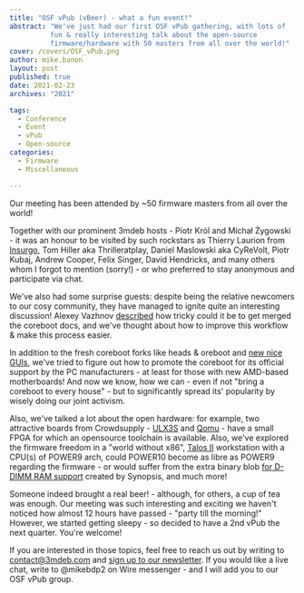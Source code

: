 ```yaml
---
title: "OSF vPub (vBeer) - what a fun event!"
abstract: "We've just had our first OSF vPub gathering, with lots of
          fun & really interesting talk about the open-source
          firmware/hardware with 50 masters from all over the world!"
cover: /covers/OSF_vPub.png
author: mike.banon
layout: post
published: true
date: 2021-02-23
archives: "2021"

tags:
  - Conference
  - Event
  - vPub
  - Open-source
categories:
  - Firmware
  - Miscellaneous

---
```


Our meeting has been attended by ~50 firmware masters from all over the world!

Together with our prominent 3mdeb hosts - Piotr Król and Michał Żygowski - it
was an honour to be visited by such rockstars as Thierry Laurion from
[Insurgo][1], Tom Hiller aka Thrilleratplay, Daniel Maslowski aka CyReVolt,
Piotr Kubaj, Andrew Cooper, Felix Singer, David Hendricks, and many others whom
I forgot to mention (sorry!) - or who preferred to stay anonymous and
participate via chat.

We've also had some surprise guests: despite being the relative newcomers to our
cosy community, they have managed to ignite quite an interesting discussion!
Alexey Vazhnov [described][2] how tricky could it be to get merged the coreboot
docs, and we've thought about how to improve this workflow & make this process
easier.

In addition to the fresh coreboot forks like heads & oreboot and
[new nice GUIs][3], we've tried to figure out how to promote the coreboot for
its official support by the PC manufacturers - at least for those with new
AMD-based motherboards! And now we know, how we can - even if not "bring a
coreboot to every house" - but to significantly spread its' popularity by wisely
doing our joint activism.

Also, we've talked a lot about the open hardware: for example, two attractive
boards from Crowdsupply - [ULX3S][4] and [Qomu][5] - have a small FPGA for which
an opensource toolchain is available. Also, we've explored the firmware freedom
in a "world without x86", [Talos II][6] workstation with a CPU(s) of POWER9
arch, could POWER10 become as libre as POWER9 regarding the firmware - or would
suffer from the extra binary blob [for D-DIMM RAM support][7] created by
Synopsis, and much more!

Someone indeed brought a real beer! - although, for others, a cup of tea was
enough. Our meeting was such interesting and exciting we haven't noticed how
almost 12 hours have passed - "party till the morning!" However, we started
getting sleepy - so decided to have a 2nd vPub the next quarter. You're welcome!

If you are interested in those topics, feel free to reach us out by writing to
<contact@3mdeb.com> and [sign up to our newsletter][8]. If you would like a live
chat, write to @mikebdp2 on Wire messenger - and I will add you to our OSF vPub
group.

[1]: https://insurgo.ca/
[2]: https://www.reddit.com/r/coreboot/comments/lm7jh8/my_pain_with_documentation_contribution_in/
[3]: https://asciinema.org/a/374013?cols=101
[4]: https://www.crowdsupply.com/radiona/ulx3s
[5]: https://www.crowdsupply.com/quicklogic/qomu
[6]: https://www.raptorcs.com/TALOSII/
[7]: https://www.devever.net/~hl/omi
[8]: https://newsletter.3mdeb.com/subscription/PW6XnCeK6
